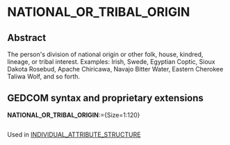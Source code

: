 ﻿<!-- licence GPL V2, cf https://github.com/TitiFix/geneweb -->
# NATIONAL_OR_TRIBAL_ORIGIN
## Abstract
The person's division of national origin or other folk, house, kindred, lineage, or tribal interest.
Examples: Irish, Swede, Egyptian Coptic, Sioux Dakota Rosebud, Apache Chiricawa, Navajo Bitter
Water, Eastern Cherokee Taliwa Wolf, and so forth.


## GEDCOM syntax and proprietary extensions

**NATIONAL_OR_TRIBAL_ORIGIN**:={Size=1:120}
<pre>
</pre>
Used in <a href=Ged.INDIVIDUAL_ATTRIBUTE_STRUCTURE.md>INDIVIDUAL_ATTRIBUTE_STRUCTURE</a><br />

